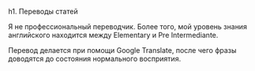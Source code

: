 h1. Переводы статей

Я не профессиональный переводчик. Более того, мой уровень знания английского находится между Elementary и Pre Intermediante.

Перевод делается при помощи Google Translate, после чего фразы доводятся до состояния нормального восприятия.